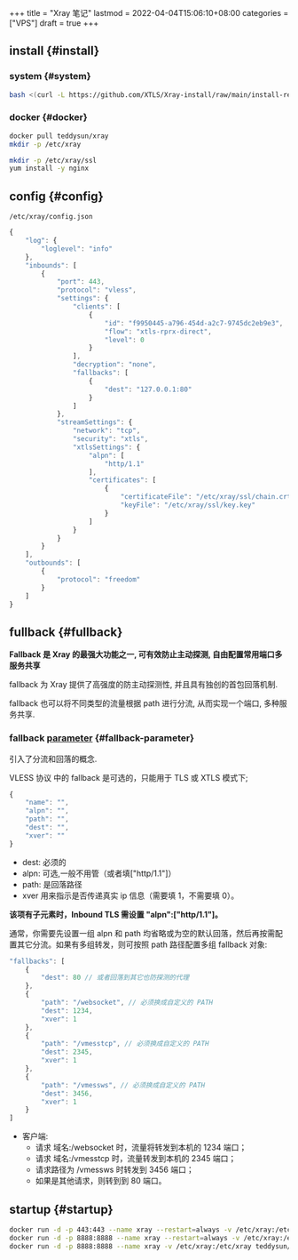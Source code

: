 +++
title = "Xray 笔记"
lastmod = 2022-04-04T15:06:10+08:00
categories = ["VPS"]
draft = true
+++

## install {#install}


### system {#system}

```bash
bash <(curl -L https://github.com/XTLS/Xray-install/raw/main/install-release.sh) install
```


### docker {#docker}

```bash
docker pull teddysun/xray
mkdir -p /etc/xray

mkdir -p /etc/xray/ssl
yum install -y nginx
```


## config {#config}

`/etc/xray/config.json`

```js
{
    "log": {
        "loglevel": "info"
    },
    "inbounds": [
        {
            "port": 443,
            "protocol": "vless",
            "settings": {
                "clients": [
                    {
                        "id": "f9950445-a796-454d-a2c7-9745dc2eb9e3",
                        "flow": "xtls-rprx-direct",
                        "level": 0
                    }
                ],
                "decryption": "none",
                "fallbacks": [
                    {
                        "dest": "127.0.0.1:80"
                    }
                ]
            },
            "streamSettings": {
                "network": "tcp",
                "security": "xtls",
                "xtlsSettings": {
                    "alpn": [
                        "http/1.1"
                    ],
                    "certificates": [
                        {
                            "certificateFile": "/etc/xray/ssl/chain.crt",
                            "keyFile": "/etc/xray/ssl/key.key"
                        }
                    ]
                }
            }
        }
    ],
    "outbounds": [
        {
            "protocol": "freedom"
        }
    ]
}
```


## fullback {#fullback}

**Fallback 是 Xray 的最强大功能之一, 可有效防止主动探测, 自由配置常用端口多服务共享**

fallback 为 Xray 提供了高强度的防主动探测性, 并且具有独创的首包回落机制.

fallback 也可以将不同类型的流量根据 path 进行分流, 从而实现一个端口, 多种服务共享.


### fallback [parameter](https://xtls.github.io/config/features/fallback.html) {#fallback-parameter}

引入了分流和回落的概念.

VLESS 协议 中的 fallback 是可选的，只能用于 TLS 或 XTLS 模式下;

```js
{
    "name": "",
    "alpn": "",
    "path": "",
    "dest": "",
    "xver": ""
}
```

-   dest: 必须的
-   alpn: 可选,一般不用管（或者填["http/1.1"]）
-   path: 是回落路径
-   xver 用来指示是否传递真实 ip 信息（需要填 1，不需要填 0）。

****该项有子元素时，Inbound TLS 需设置 "alpn":["http/1.1"]。****

通常，你需要先设置一组 alpn 和 path 均省略或为空的默认回落，然后再按需配置其它分流。如果有多组转发，则可按照 path 路径配置多组 fallback 对象:

```js
"fallbacks": [
    {
        "dest": 80 // 或者回落到其它也防探测的代理
    },
    {
        "path": "/websocket", // 必须换成自定义的 PATH
        "dest": 1234,
        "xver": 1
    },
    {
        "path": "/vmesstcp", // 必须换成自定义的 PATH
        "dest": 2345,
        "xver": 1
    },
    {
        "path": "/vmessws", // 必须换成自定义的 PATH
        "dest": 3456,
        "xver": 1
    }
]
```

-   客户端:
    -   请求 域名:/websocket 时，流量将转发到本机的 1234 端口；
    -   请求 域名:/vmesstcp 时，流量转发到本机的 2345 端口；
    -   请求路径为 /vmessws 时转发到 3456 端口；
    -   如果是其他请求，则转到到 80 端口。


## startup {#startup}

```bash
docker run -d -p 443:443 --name xray --restart=always -v /etc/xray:/etc/xray teddysun/xray
docker run -d -p 8888:8888 --name xray --restart=always -v /etc/xray:/etc/xray teddysun/xray
docker run -d -p 8888:8888 --name xray -v /etc/xray:/etc/xray teddysun/xray  xray -config=/etc/xray/config.json
```